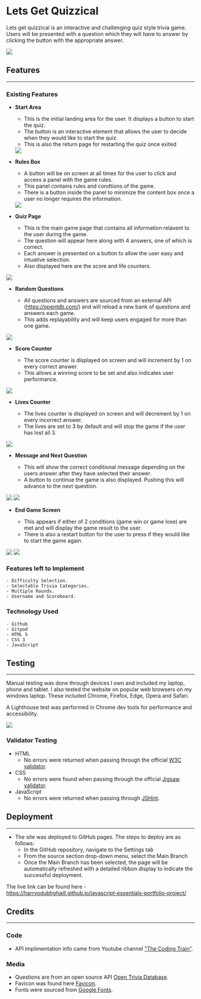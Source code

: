 # Lets Get Quizzical

Lets get quizzical is an interactive and challenging quiz style trivia game. Users will be presented with a question which they will have to answer by clicking the button with the appropriate answer.

<img src="assets/images/readme/am-i-responsive-quizzical-min.PNG">



## Features
<hr>

### Existing Features

- __Start Area__

  - This is the initial landing area for the user. It displays a button to start the quiz.
  - The button is an interactive element that allows the user to decide when they would like to start the quiz.
  - This is also the return page for restarting the quiz once exited
  
  <img src="assets/images/readme/start-page-min.PNG">

- __Rules Box__

  - A button will be on screen at all times for the user to click and access a panel with the game rules.
  - This panel contains rules and condtions of the game.
  - There is a button inside the panel to minimize the content box once a user no longer requires the information.
  
  <img src="assets/images/readme/rules-min.PNG">

- __Quiz Page__

    - This is the main game page that contains all information relavent to the user during the game.
    - The question will appear here along with 4 answers, one of which is correct.
    - Each answer is presented on a button to allow the user easy and intuative selection.
    - Also displayed here are the score and life counters.

<img src="assets/images/readme/quiz-page-min.PNG">

- __Random Questions__

    - All questions and answers are sourced from an external API (https://opentdb.com/) and will reload a new bank of questions and answers each game.
    - This adds replayability and will keep users engaged for more than one game.

<img src="assets/images/readme/question-answers-min.PNG">

- __Score Counter__ 

  - The score counter is displayed on screen and will increment by 1 on every correct answer.
  - This allows a winning score to be set and also indicates user performance.

<img src="assets/images/readme/score-min.PNG">

- __Lives Counter__ 

  - The lives counter is displayed on screen and will decrement by 1 on every incorrect answer.
  - The lives are set to 3 by default and will stop the game if the user has lost all 3.

<img src="assets/images/readme/lives-min.PNG">

- __Message and Next Question__

    - This will show the correct conditional message depending on the users answer after they have selected their answer.
    - A button to continue the game is also displayed. Pushing this will advance to the next question.

<img src="assets/images/readme/correct-answer-min.PNG">
<img src="assets/images/readme/wrong-answer-min.PNG">

- __End Game Screen__

    - This appears if either of 2 conditions (game win or game lose) are met and will display the game result to the user.
    - There is also a restart button for the user to press if they would like to start the game again.

<img src="assets/images/readme/you-win-min.PNG">
<img src="assets/images/readme/loser-min.PNG">

### Features left to Implement

    - Difficulty Selection.
    - Selectable Trivia Categories.
    - Multiple Rounds.
    - Username and Scoreboard.

### Technology Used 

    - Github
    - Gitpod
    - HTML 5
    - CSS 3
    - JavaScript

## Testing

<hr>

Manual testing was done through devices I own and included my laptop, phone and tablet. I also tested the website on popular web browsers on my windows laptop. These included Chrome, Firefox, Edge, Opera and Safari.

A Lighthouse test was performed in Chrome dev tools for performance and accessibility.

<img src="assets/images/readme/lighthouse-result-min.PNG">

### Validator Testing

- HTML
  - No errors were returned when passing through the official [W3C validator](https://validator.w3.org/nu/?doc=https%3A%2F%2Fharryodubhghaill.github.io%2Fjavascript-essentials-portfolio-project%2F).
- CSS
  - No errors were found when passing through the official [Jigsaw validator](https://jigsaw.w3.org/css-validator/validator?uri=https%3A%2F%2Fharryodubhghaill.github.io%2Fjavascript-essentials-portfolio-project%2F&profile=css3svg&usermedium=all&warning=1&vextwarning=&lang=en).
- JavaScript
  - No errors were returned when passing through [JSHint](https://jshint.com/).

## Deployment

<hr>

- The site was deployed to GitHub pages. The steps to deploy are as follows: 
  - In the GitHub repository, navigate to the Settings tab 
  - From the source section drop-down menu, select the Main Branch
  - Once the Main Branch has been selected, the page will be automatically refreshed with a detailed ribbon   display to indicate the successful deployment. 

The live link can be found here - https://harryodubhghaill.github.io/javascript-essentials-portfolio-project/


## Credits 

<hr>

### Code 

- API implimentation info came from Youtube channel ["The Coding Train"](https://www.youtube.com/watch?v=uxf0--uiX0I&t=835s).

### Media

- Questions are from an open source API [Open Trivia Database](https://opentdb.com/).
- Favicon was found here [Favicon](https://www.flaticon.com/free-icons/quiz).
- Fonts were sourced from [Google Fonts](https://fonts.google.com/).